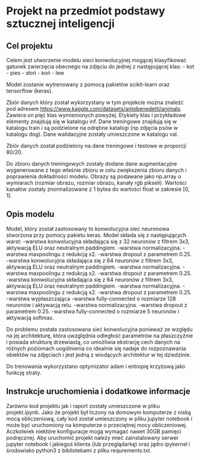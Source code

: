 # Projekt na przedmiot podstawy sztucznej inteligencji

## Cel projektu
Celem jest utworzenie modelu sieci konwolucyjnej mogącej klasyfikować gatunek zwierzęcia obecnego na zdjęciu do jednej z następującej klas:
    - kot
    - pies
    - słoń
    - koń
    - lew

Model zostanie wytrenowany z pomocą pakietów scikit-learn oraz tensorflow (keras).

Zbiór danych który został wykorzystany w tym projekcie można znaleźć pod adresem https://www.kaggle.com/datasets/antobenedetti/animals. Zawiera on pięć klas wymienionych powyżej.
Etykiety klas i przykładowe elementy znajdują się w katalogu inf. 
Dane treningowe znajdują się w katalogu train i są podzielone na odrębne katalogi (np zdjęcia psów w katalogu dog). 
Dane walidacyjne zostały umieszczone w katalogu val.

Zbiór danych został podzielony na dane treningowe i testowe w proporcji 80/20.

Do zbioru danych treningowych zostały dodane dane augmentacyjne wygenerowane z tego właśnie zbioru w celu zwiększenia zbioru danych i poprawienia dokładności modelu. Obrazy są podawane jako np.array o wymiarach (rozmiar obrazu, rozmiar obrazu, kanały rgb pikseli). Wartości kanałów zostały znormalizowane z 1 bytea do wartości float w zakresie [0, 1].

## Opis modelu

Model, który został zastosowany to konwolucyjna sieć neuronowa stworzona przy pomocy pakietu keras. Model składa się z następujących warst:
-warstwa konwolucyjna składająca się z 32 neuronów z filtrem 3x3, aktywacją ELU oraz neutralnym paddingiem.
-warstwa normalizacyjna.
-warstwa maxpoolingu z redukcją x2.
-warstwa dropout z parametrem 0.25.
-warstwa konwolucyjna składająca się z 64 neuronów z filtrem 3x3, aktywacją ELU oraz neutralnym paddingiem.
-warstwa normalizacyjna.
-warstwa maxpoolingu z redukcją x2.
-warstwa dropout z parametrem 0.25.
-warstwa konwolucyjna składająca się z 64 neuronów z filtrem 3x3, aktywacją ELU oraz neutralnym paddingiem.
-warstwa normalizacyjna.
-warstwa maxpoolingu z redukcją x2.
-warstwa dropout z parametrem 0.25.
-warstwa wypłaszczająca
-warstwa fully-connected o rozmiarze 128 neuronów i aktywacją relu.
-warstwa normalizacyjna.
-warstwa dropout z parametrem 0.25.
-warstwa fully-connected o rozmiarze 5 neuronów i aktywacją softmax.

Do problemu została zastosowana sieć konwolucyjna ponieważ ze względu na jej architekturę, która uwzględnia odległość parametrów na płaszczyźnie i posiada strukturę drzewiastą, co umożliwia ekstrację cech danych na różnych poziomach uogólnienia co idealnie się nadaje do rozpoznawania obiektów na zdjęciach i jest jedną z wiodących architektur w tej dziedzinie.

Do trenowania wykorzystano optymizator adam i entropię krzyżową jako funkcję straty.

## Instrukcje uruchomienia i dodatkowe informacje

Zarówno kod projektu jak i raport zostały umieszczone w pliku projekt.ipynb. Jako że projekt był liczony na domowym komputerze z niską mocą obliczeniową, cały kod został umieszczony w pliku jupyter notebook i może być uruchomiony na komputerze o przeciętnej mocy obliczeniowej. Aczkolwiek niektóre konfiguracje mogą wymagać nawet 30GB pamięci podręcznej.
Aby uruchomić projekt należy mieć zainstalowany serwer jupyter notebook i jakiegoś klienta (lub przeglądarkę) oraz jądro ipykernel i środowisko python3 z bibliotekami z pliku requrements.txt.
